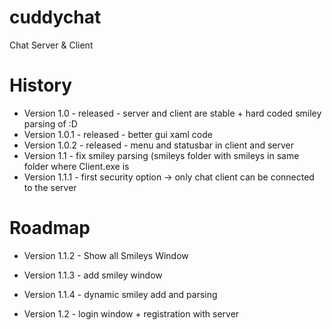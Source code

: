 cuddychat
=========
Chat Server &amp; Client

History
=======
- Version 1.0 - released - server and client are stable + hard coded smiley parsing of :D
- Version 1.0.1 - released - better gui xaml code
- Version 1.0.2 - released - menu and statusbar in client and server
- Version 1.1 - fix smiley parsing (smileys folder with smileys in same folder where Client.exe is
- Version 1.1.1 - first security option -> only chat client can be connected to the server

Roadmap
======
- Version 1.1.2 - Show all Smileys Window
- Version 1.1.3 - add smiley window
- Version 1.1.4 - dynamic smiley add and parsing

- Version 1.2 - login window + registration with server